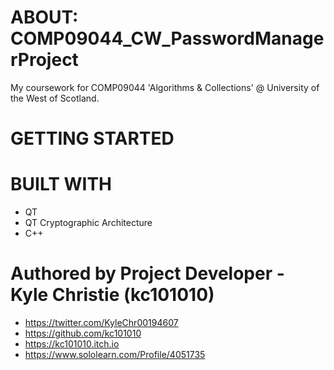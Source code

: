 # ABOUT: COMP09044_CW_PasswordManagerProject
My coursework for COMP09044 'Algorithms &amp; Collections' @ University of the West of Scotland.

# GETTING STARTED

# BUILT WITH
+ QT
+ QT Cryptographic Architecture
+ C++

# Authored by Project Developer - Kyle Christie (kc101010)

+ https://twitter.com/KyleChr00194607
+ https://github.com/kc101010
+ https://kc101010.itch.io
+ https://www.sololearn.com/Profile/4051735
